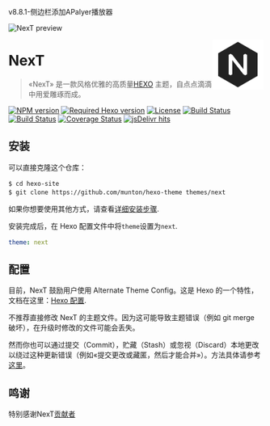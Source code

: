 v8.8.1-侧边栏添加APalyer播放器

![NexT preview](https://user-images.githubusercontent.com/16272760/99784261-872d3200-2b56-11eb-807c-869042d1f6e8.png)

<a title="NexT website" href="https://theme-next.js.org"><img align="right" alt="NexT logo" width="100" height="100" src="https://raw.githubusercontent.com/next-theme/hexo-theme-next/master/source/images/logo.svg"></a>

# NexT

> «NexT» 是一款风格优雅的高质量[HEXO](https://hexo.io) 主题，自点点滴滴中用爱雕琢而成。

[![NPM version](https://img.shields.io/npm/v/hexo-theme-next?color=red&logo=npm&style=flat-square)](https://www.npmjs.com/package/hexo-theme-next)
[![Required Hexo version](https://img.shields.io/badge/hexo-%3E=5.3.0-blue?style=flat-square&logo=hexo)](https://hexo.io)
[![License](https://img.shields.io/badge/license-%20AGPL-orange?style=flat-square&logo=gnu)](https://github.com/next-theme/hexo-theme-next/blob/master/LICENSE.md)
[![Build Status](https://img.shields.io/github/workflow/status/next-theme/hexo-theme-next/Linter?label=test&logo=github&style=flat-square)](https://github.com/next-theme/hexo-theme-next/actions?query=workflow%3ALinter)
[![Build Status](https://img.shields.io/github/workflow/status/next-theme/hexo-theme-next/Tester?logo=github&style=flat-square)](https://github.com/next-theme/hexo-theme-next/actions?query=workflow%3ATester)
[![Coverage Status](https://img.shields.io/coveralls/github/next-theme/hexo-theme-next?logo=coveralls&style=flat-square)](https://coveralls.io/github/next-theme/hexo-theme-next)
[![jsDelivr hits](https://img.shields.io/jsdelivr/npm/hm/hexo-theme-next?logo=jsdelivr&logoColor=white&style=flat-square)](https://www.jsdelivr.com/package/npm/hexo-theme-next)

## 安装

可以直接克隆这个仓库：

```bash
$ cd hexo-site
$ git clone https://github.com/munton/hexo-theme themes/next
```

如果你想要使用其他方式，请查看[详细安装步骤](https://theme-next.js.org/docs/getting-started/installation.html).

安装完成后，在 Hexo 配置文件中将`theme`设置为`next`.

```yml
theme: next
```

## 配置

目前，NexT 鼓励用户使用 Alternate Theme Config。这是 Hexo 的一个特性，文档在这里：[Hexo 配置](https://hexo.io/zh-cn/docs/configuration.html).

不推荐直接修改 NexT 的主题文件。因为这可能导致主题错误（例如 git merge 破坏），在升级时修改的文件可能会丢失。

然而你也可以通过提交（Commit），贮藏（Stash）或忽视（Discard）本地更改以绕过这种更新错误（例如«提交更改或藏匿，然后才能合并»）。方法具体请参考[这里](https://stackoverflow.com/questions/15745045/how-do-i-resolve-git-saying-commit-your-changes-or-stash-them-before-you-can-me)。

## 鸣谢

特别感谢NexT[贡献者](https://github.com/next-theme/hexo-theme-next/blob/master/docs/AUTHORS.md)
